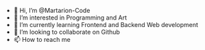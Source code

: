 - 👋 Hi, I’m @Martarion-Code
- 👀 I’m interested in Programming and Art
- 🌱 I’m currently learning Frontend and Backend Web development
- 💞️ I’m looking to collaborate on Github
- 📫 How to reach me 

<!---
Mahardika-Code/Mahardika-Code is a ✨ special ✨ repository because its `README.md` (this file) appears on your GitHub profile.
You can click the Preview link to take a look at your changes.
--->
